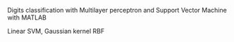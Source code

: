 Digits classification with Multilayer perceptron and Support Vector Machine with MATLAB


Linear SVM,
Gaussian kernel RBF
